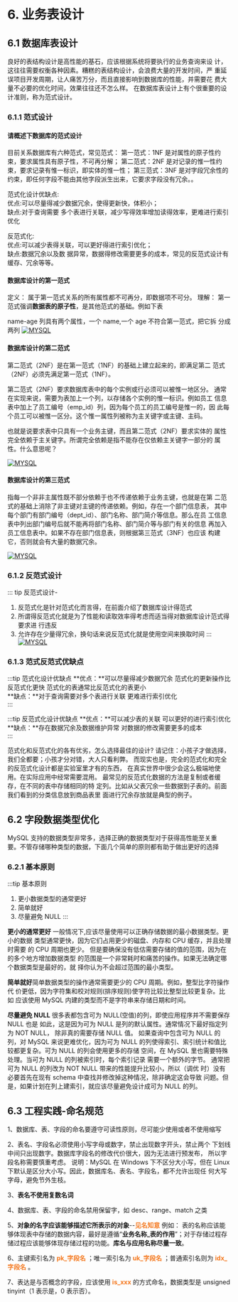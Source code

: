 # 6. 业务表设计

## 6.1 数据库表设计
良好的表结构设计是高性能的基石，应该根据系统将要执行的业务查询来设 计，这往往需要权衡各种因素。糟糕的表结构设计，会浪费大量的开发时间，严 重延误项目开发周期，让人痛苦万分，而且直接影响到数据库的性能，并需要花 费大量不必要的优化时间，效果往往还不怎么样。
在数据库表设计上有个很重要的设计准则，称为范式设计。

### 6.1.1 范式设计

#### 请概述下数据库的范式设计 

目前关系数据库有六种范式，常见范式：
第一范式：1NF 是对属性的原子性约束，要求属性具有原子性，不可再分解；
第二范式：2NF 是对记录的惟一性约束，要求记录有惟一标识，即实体的惟一性；
第三范式：3NF 是对字段冗余性的约束，即任何字段不能由其他字段派生出来，它要求字段没有冗余。。 

范式化设计优缺点:   
优点:可以尽量得减少数据冗余，使得更新快，体积小；  
缺点:对于查询需要 多个表进行关联，减少写得效率增加读得效率，更难进行索引优化   

反范式化:   
优点:可以减少表得关联，可以更好得进行索引优化；  
缺点:数据冗余以及数 据异常，数据得修改需要更多的成本，常见的反范式设计有缓存、冗余等等。  

#### 数据库设计的第一范式
定义： 属于第一范式关系的所有属性都不可再分，即数据项不可分。 
理解： 第一范式强调**数据表的原子性**，是其他范式的基础。例如下表

name-age 列具有两个属性，一个 name,一个 age 不符合第一范式，把它拆 分成两列
<a data-fancybox title="MYSQL" href="./image/fanshi01.jpg">![MYSQL](./image/fanshi01.jpg)</a>

#### 数据库设计的第二范式

第二范式（2NF）是在第一范式（1NF）的基础上建立起来的，即满足第二 范式（2NF）必须先满足第一范式（1NF）。 

第二范式（2NF）要求数据库表中的每个实例或行必须可以被惟一地区分。 通常在实现来说，需要为表加上一个列，以存储各个实例的惟一标识。例如员工 信息表中加上了员工编号（emp_id）列，因为每个员工的员工编号是惟一的，因 此每个员工可以被惟一区分。这个惟一属性列被称为主关键字或主键、主码。 

也就是说要求表中只具有一个业务主键，而且第二范式（2NF）要求实体的 属性完全依赖于主关键字。所谓完全依赖是指不能存在仅依赖主关键字一部分的 属性。什么意思呢？

<a data-fancybox title="MYSQL" href="./image/fanshi02.jpg">![MYSQL](./image/fanshi02.jpg)</a>

#### 数据库设计的第三范式

指每一个非非主属性既不部分依赖于也不传递依赖于业务主键，也就是在第 二范式的基础上消除了非主键对主键的传递依赖。例如，存在一个部门信息表， 其中每个部门有部门编号（dept_id）、部门名称、部门简介等信息。那么在员 工信息表中列出部门编号后就不能再将部门名称、部门简介等与部门有关的信息 再加入员工信息表中。如果不存在部门信息表，则根据第三范式（3NF）也应该 构建它，否则就会有大量的数据冗余。

<a data-fancybox title="MYSQL" href="./image/fanshi03.jpg">![MYSQL](./image/fanshi03.jpg)</a>

### 6.1.2 反范式设计

::: tip 反范式设计-
1. 反范式化是针对范式化而言得，在前面介绍了数据库设计得范式 
2. 所谓得反范式化就是为了性能和读取效率得考虑而适当得对数据库设计范式得要求进 行违反 
3. 允许存在少量得冗余，换句话来说反范式化就是使用空间来换取时间
:::
<a data-fancybox title="MYSQL" href="./image/fanshi04.jpg">![MYSQL](./image/fanshi04.jpg)</a>

### 6.1.3 范式反范式优缺点

:::tip 范式化设计优缺点 
**优点：**可以尽量得减少数据冗余 范式化的更新操作比反范式化更快 范式化的表通常比反范式化的表更小   
**缺点：**对于查询需要对多个表进行关联 更难进行索引优化  
:::

:::tip 反范式化设计优缺点 
**优点：**可以减少表的关联 可以更好的进行索引优化   
**缺点：**存在数据冗余及数据维护异常 对数据的修改需要更多的成本  
:::

范式化和反范式化的各有优劣，怎么选择最佳的设计? 请记住：小孩子才做选择，我们全都要；小孩才分对错，大人只看利弊。 而现实也是，完全的范式化和完全的反范式化设计都是实验室里才有的东西， 在真实世界中很少会这么极端地使用。在实际应用中经常需要混用。 最常见的反范式化数据的方法是复制或者缓存，在不同的表中存储相同的特 定列。比如从父表冗余一些数据到子表的。前面我们看到的分类信息放到商品表里 面进行冗余存放就是典型的例子。

## 6.2 字段数据类型优化
MySQL 支持的数据类型非常多，选择正确的数据类型对于获得高性能至关重 要。不管存储哪种类型的数据，下面几个简单的原则都有助于做出更好的选择

### 6.2.1 基本原则

:::tip  基本原则
1. 更小数据类型的通常更好
2. 简单就好
3. 尽量避免 NULL
:::

**更小的通常更好** 一般情况下,应该尽量使用可以正确存储数据的最小数据类型。更小的数据 类型通常更快，因为它们占用更少的磁盘、内存和 CPU 缓存，并且处理时需要 的 CPU 周期也更少。 但是要确保没有低估需要存储的值的范围，因为在的多个地方增加数据类型 的范围是一个非常耗时和痛苦的操作。如果无法确定哪个数据类型是最好的，就 择你认为不会超过范围的最小类型。 

**简单就好**简单数据类型的操作通常需要更少的 CPU 周期。例如，整型比字符操作代 价更低，因为字符集和校对规则(排序规则)使字符比较比整型比较更复杂。比如 应该使用 MySQL 内建的类型而不是字符串来存储日期和时间。 

**尽量避免 NULL** 很多表都包含可为 NULL(空值)的列，即使应用程序并不需要保存 NULL 也是 如此，这是因为可为 NULL 是列的默认属性。通常情况下最好指定列为 NOT NULL， 除非真的需要存储 NULL 值。 如果查询中包含可为 NULL 的列，对 MySQL 来说更难优化，因为可为 NULL 的列使得索引、索引统计和值比较都更复杂。可为 NULL 的列会使用更多的存储 空间，在 MySQL 里也需要特殊处理。当可为 NULL 的列被索引时，每个索引记录 需要一个额外的字节。 通常把可为 NULL 的列改为 NOT NULL 带来的性能提升比较小，所以（调优 时）没有必要首先在现有 schema 中查找并修改掉这种情况，除非确定这会导致 问题。但是，如果计划在列上建索引，就应该尽量避免设计成可为 NULL 的列。

## 6.3 工程实践-命名规范 

1、数据库、表、字段的命名要遵守可读性原则，尽可能少使用或者不使用缩写

2、表名、字段名必须使用小写字母或数字，禁止出现数字开头，禁止两个 下划线中间只出现数字。数据库字段名的修改代价很大，因为无法进行预发布， 所以字段名称需要慎重考虑。 说明：MySQL 在 Windows 下不区分大小写，但在 Linux 下默认是区分大小写。因此，数据库名、表名、字段名，都不允许出现任 何大写字母，避免节外生枝。 

3、**表名不使用复数名词**

4、数据库、表、字段的命名禁用保留字，如 desc、range、match 之类 

5、**对象的名字应该能够描述它所表示的对象**--<font color='#f47920'><strong>见名知意</strong></font> 例如： 表的名称应该能够体现表中存储的数据内容，最好是遵循“**业务名称_表的作用**”；对于存储过程存储过程应该能够体现存储过程的功能。**库名与应用名称尽量一致**。 

6、主键索引名为 <font color='#f47920'><strong>pk_字段名</strong></font> ；唯一索引名为 <font color='#f47920'><strong>uk_字段名</strong></font> ；普通索引名则为 <font color='#f47920'><strong>idx_ 字段名</strong></font> 。

7、表达是与否概念的字段，应该使用 <font color='#f47920'><strong>is_xxx</strong></font> 的方式命名，数据类型是 unsigned tinyint（1 表示是，0 表示否）。